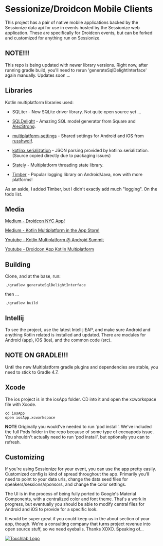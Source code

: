 # Sessionize/Droidcon Mobile Clients

This project has a pair of native mobile applications backed by the Sessionize data api for use in 
events hosted by the Sessionize web application. These are specifically for Droidcon events, but can 
be forked and customized for anything run on Sessionize.

## NOTE!!!

This repo is being updated with newer library versions. Right now, after running 
gradle build, you'll need to rerun 'generateSqlDelightInterface' again
manually. Updates soon ...

## Libraries

Kotlin multiplatform libraries used:

* SQLiter - New SQLite driver library. Not quite open source yet ...

* [SQLDelight](https://github.com/square/sqldelight) - Amazing SQL model generator from Square and 
[AlecStrong](https://github.com/AlecStrong).

* [multiplatform-settings](https://github.com/russhwolf/multiplatform-settings) - Shared settings for Android and iOS from
[russhwolf](https://github.com/russhwolf).

* [kotlinx.serialization](https://github.com/Kotlin/kotlinx.serialization/) - JSON parsing provided by kotlinx.serialization.
(Source copied directly due to packaging issues)

* [Stately](https://github.com/touchlab/Stately/) - Multiplatform threading state library. 

* [Timber](https://github.com/touchlab/timber/tree/native) - Popular logging library on Android/Java, now with more platforms!

As an aside, I added Timber, but I didn't exactly add much "logging". On the todo list.

## Media

[Medium - Droidcon NYC App!](https://medium.com/@kpgalligan/droidcon-nyc-app-da868bdef387)

[Medium - Kotlin Multiplatform in the App Store!](https://medium.com/@kpgalligan/kotlin-multiplatform-in-the-app-store-c3a50c24f93b)

[Youtube - Kotlin Multiplatform @ Android Summit](https://www.youtube.com/watch?v=oeREzhXx7uw)

[Youtube - Droidcon App Kotlin Multiplatform](https://www.youtube.com/watch?v=YAeDK3Ei0Lk&feature=youtu.be)

## Building

Clone, and at the base, run:

```
./gradlew generateSqlDelightInterface
```

then ...

```
./gradlew build
```

## Intellij

To see the project, use the latest Intellij EAP, and make sure Android and anything Kotlin related is installed and updated.
There are modules for Android (app), iOS (ios), and the common code (src).

## NOTE ON GRADLE!!!

Until the new Multiplatform gradle plugins and dependencies are stable, you need to stick to Gradle 4.7.

## Xcode

The ios project is in the iosApp folder. CD into it and open the xcworkspace file with Xcode.

```
cd iosApp
open iosApp.xcworkspace
```

**NOTE** Originally you would've needed to run 'pod install'. We've included the full Pods folder in the repo because of some type of cocoapods issue. You shouldn't actually need to run 'pod install', but optionally you can to refresh.

## Customizing

If you're using Sessionize for your event, you can use the app pretty easily. Customized config is kind of spread throughout the app. 
Primarily you'll need to point to your data urls, change the data seed files for speakers/sessions/sponsors, and
change the color settings.

The UI is in the process of being fully ported to Google's Material Components, with a centralized color and font theme. That's 
a work in progress, but eventually you should be able to modify central files for Android and iOS to provide for a specific look.

It would be super great if you could keep us in the about section of your app, though. We're a consulting company that turns 
project revenue into open source stuff, so we need eyeballs. Thanks XOXO. Speaking of...

[![Touchlab Logo](tlsmall.png "Touchlab Logo")](https://touchlab.co)

